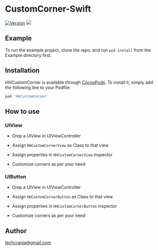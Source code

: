 # CustomCorner-Swift

[![Version](https://img.shields.io/cocoapods/v/HHCustomCorner.svg?style=for-the-badge)](https://cocoapods.org/pods/HHCustomCorner)
[![](https://img.shields.io/badge/Language-%20Swift-DB4E02.svg?style=for-the-badge&logo=swift)](https://developer.apple.com/swift)

## Example

To run the example project, clone the repo, and run `pod install` from the Example directory first.

## Installation

HHCustomCorner is available through [CocoaPods](https://cocoapods.org). To install
it, simply add the following line to your Podfile:

```ruby
pod 'HHCustomCorner'
```

## How to use

### UIView
- Drop a UIView in UIViewController

- Assign `HHCustomCornerView` as Class to that view
- Assign properties in `HHCustomCornerView` inspector
- Customize corners as per your need

### UIButton
- Drop a UIView in UIViewController

- Assign `HHCustomCornerButton` as Class to that view
- Assign properties in `HHCustomCornerButton` inspector
- Customize corners as per your need

## Author

techcrania@gmail.com
